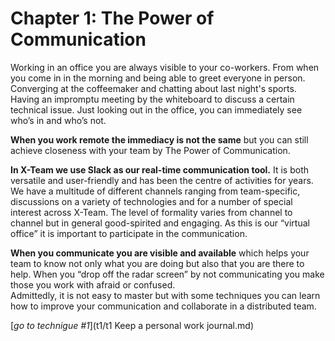 # Chapter 1: The Power of Communication

Working in an office you are always visible to your co-workers. From when you come in in the morning and being able to greet everyone in person. Converging at the coffeemaker and chatting about last night's sports. Having an impromptu meeting by the whiteboard to discuss a certain technical issue. Just looking out in the office, you can immediately see who’s in and who’s not.

**When you work remote the immediacy is not the same** but you can still achieve closeness with your team by The Power of Communication.

**In X-Team we use Slack as our real-time communication tool.** It is both versatile and user-friendly and has been the centre of activities for years. We have a multitude of different channels ranging from team-specific, discussions on a variety of technologies and for a number of special interest across X-Team. The level of formality varies from channel to channel but in general good-spirited and engaging. As this is our “virtual office” it is important to participate in the communication.

**When you communicate you are visible and available** which helps your team to know not only what you are doing but also that you are there to help. When you “drop off the radar screen” by not communicating you make those you work with afraid or confused.  
Admittedly, it is not easy to master but with some techniques you can learn how to improve your communication and collaborate in a distributed team.

[_go to technigue #1_](t1/t1 Keep a personal work journal.md)